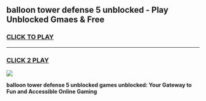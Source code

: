 
## balloon tower defense 5 unblocked - Play Unblocked Gmaes & Free
<h3>
<a href="https://news.freeplayer.one?title=balloon_tower_defense_5_unblocked&ref=16F">CLICK TO PLAY</a></h3>
<hr>

<h3>
<a href="https://news.freeplayer.one?title=balloon_tower_defense_5_unblocked&ref=16F">CLICK 2 PLAY</a>
  
</h3>

<a href="https://news.freeplayer.one?title=balloon_tower_defense_5_unblocked&ref=16F/"><img src="https://clearcache.store/games.png"></a>


**balloon tower defense 5 unblocked games unblocked: Your Gateway to Fun and Accessible Online Gaming**
